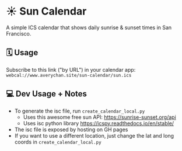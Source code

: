 # ☀️ Sun Calendar

A simple ICS calendar that shows daily sunrise & sunset times in San Francisco.  

## 🗓️ Usage

Subscribe to this link ("by URL") in your calendar app: `webcal://www.averychan.site/sun-calendar/sun.ics`

## 💻 Dev Usage + Notes

- To generate the isc file, run `create_calendar_local.py`
    - Uses this awesome free sun API: https://sunrise-sunset.org/api
    - Uses isc python library https://icspy.readthedocs.io/en/stable/
- The isc file is exposed by hosting on GH pages
- If you want to use a different location, just change the lat and long coords in `create_calendar_local.py`

